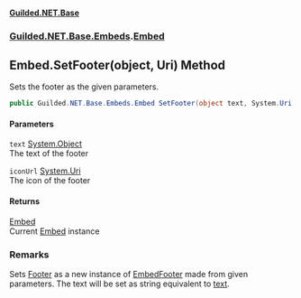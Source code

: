
#### [Guilded.NET.Base](Guilded_NET_Base 'Guilded_NET_Base')
### [Guilded.NET.Base.Embeds](Guilded_NET_Base#Guilded_NET_Base_Embeds 'Guilded.NET.Base.Embeds').[Embed](Embed 'Guilded.NET.Base.Embeds.Embed')
## Embed.SetFooter(object, Uri) Method
Sets the footer as the given parameters.  
```csharp
public Guilded.NET.Base.Embeds.Embed SetFooter(object text, System.Uri iconUrl=null);
```

#### Parameters
<a name='Guilded_NET_Base_Embeds_Embed_SetFooter(object_System_Uri)_text'></a>
`text` [System.Object](https://docs.microsoft.com/en-us/dotnet/api/System.Object 'System.Object')  
The text of the footer
  
<a name='Guilded_NET_Base_Embeds_Embed_SetFooter(object_System_Uri)_iconUrl'></a>
`iconUrl` [System.Uri](https://docs.microsoft.com/en-us/dotnet/api/System.Uri 'System.Uri')  
The icon of the footer
  

#### Returns
[Embed](Embed 'Guilded.NET.Base.Embeds.Embed')  
Current [Embed](Embed 'Guilded.NET.Base.Embeds.Embed') instance
### Remarks
Sets [Footer](Embed_Footer 'Guilded.NET.Base.Embeds.Embed.Footer') as a new instance of [EmbedFooter](EmbedFooter 'Guilded.NET.Base.Embeds.EmbedFooter') made from given parameters. The text will be set as string equivalent to [text](Embed_SetFooter(object_Uri)#Guilded_NET_Base_Embeds_Embed_SetFooter(object_System_Uri)_text 'Guilded.NET.Base.Embeds.Embed.SetFooter(object, System.Uri).text').
